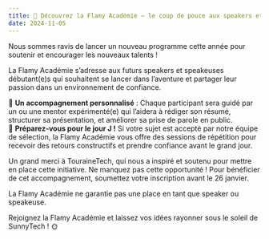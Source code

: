 ```yaml
---
title: 📣 Découvrez la Flamy Académie – le coup de pouce aux speakers et speakeuses débutant(e)s de SunnyTech !
date: 2024-11-05
---
```


Nous sommes ravis de lancer un nouveau programme cette année pour soutenir et encourager les nouveaux talents ! 

La Flamy Académie s’adresse aux futurs speakers et speakeuses débutant(e)s qui souhaitent se lancer dans l’aventure et partager leur passion dans un environnement de confiance.

🔷 **Un accompagnement personnalisé** : Chaque participant sera guidé par un ou une mentor expérimenté(e) qui l’aidera à rédiger son résumé, structurer sa présentation, et améliorer sa prise de parole en public.  
🔷 **Préparez-vous pour le jour J !** Si votre sujet est accepté par notre équipe de sélection, la Flamy Académie vous offre des sessions de répétition pour recevoir des retours constructifs et prendre confiance avant le grand jour.

Un grand merci à TouraineTech, qui nous a inspiré et soutenu pour mettre en place cette initiative. Ne manquez pas cette opportunité ! Pour bénéficier de cet accompagnement, soumettez votre inscription avant le 26 janvier.

La Flamy Académie ne garantie pas une place en tant que speaker ou speakeuse.

Rejoignez la Flamy Académie et laissez vos idées rayonner sous le soleil de SunnyTech ! 🌞
